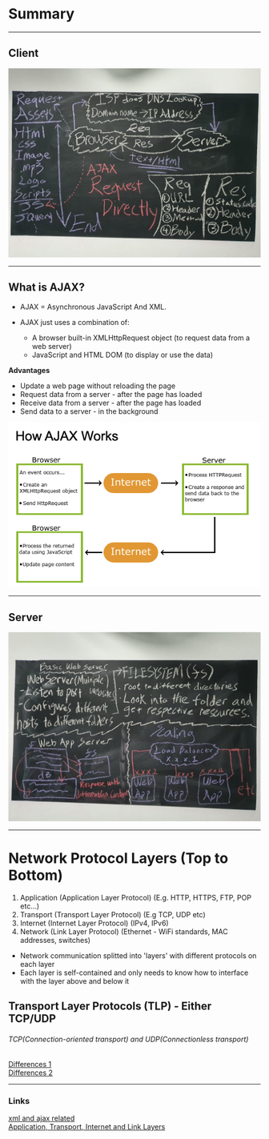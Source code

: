 # Summary

---

## Client

![alt text](../images/part1.jpg)

---

## What is AJAX?

- AJAX = Asynchronous JavaScript And XML.

- AJAX just uses a combination of:
    - A browser built-in XMLHttpRequest object (to request data from a web server)
    - JavaScript and HTML DOM (to display or use the data)

**Advantages**
- Update a web page without reloading the page
- Request data from a server - after the page has loaded
- Receive data from a server - after the page has loaded
- Send data to a server - in the background

![alt text](../images/AJAX.png)

---

## Server

![alt text](../images/part2.jpg)

---

# Network Protocol Layers (Top to Bottom)

1. Application (Application Layer Protocol) (E.g. HTTP, HTTPS, FTP, POP etc...)
2. Transport (Transport Layer Protocol) (E.g TCP, UDP etc)
3. Internet (Internet Layer Protocol) (IPv4, IPv6)
4. Network (Link Layer Protocol) (Ethernet - WiFi standards, MAC addresses, switches)

- Network communication splitted into 'layers' with different protocols on each layer
- Each layer is self-contained and only needs to know how to interface with the layer above and below it

## Transport Layer Protocols (TLP) - Either TCP/UDP
###### TCP(Connection-oriented transport) and UDP(Connectionless transport)

[Differences 1](https://www.geeksforgeeks.org/differences-between-tcp-and-udp/)    
[Differences 2](https://www.lifesize.com/en/blog/tcp-vs-udp/#:~:text=TCP%20is%20a%20connection%2Doriented,is%20only%20possible%20with%20TCP)  

---

### Links

[xml and ajax related](https://www.w3schools.com/xml/default.asp)  
[Application, Transport, Internet and Link Layers](https://www.vskills.in/certification/tutorial/application-transport-internet-and-network-access-layer/)